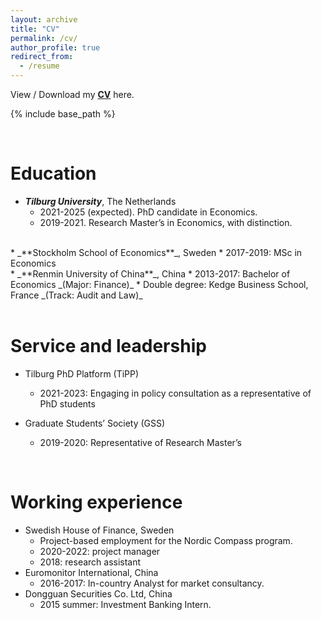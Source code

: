 ```yaml
---
layout: archive
title: "CV"
permalink: /cv/
author_profile: true
redirect_from:
  - /resume
---
```

View / Download my **[CV](https://www.dropbox.com/scl/fi/qijnx8gppf8potsj0bdlx/cv.pdf?rlkey=424j0xubetuhuwn012fmc4hv2&st=tz7lhm3o&dl=0)** here.

{% include base_path %}

<br/>

Education
======
* _**Tilburg University**_, The Netherlands
  * 2021-2025 (expected). PhD candidate in Economics.
  * 2019-2021. Research Master’s in Economics, with distinction.
<br/>
* _**Stockholm School of Economics**_, Sweden
  * 2017-2019: MSc in Economics
<br/>
* _**Renmin University of China**_, China
  * 2013-2017: Bachelor of Economics _(Major: Finance)_
    * Double degree: Kedge Business School, France _(Track: Audit and Law)_
<br/>   
<br/>


Service and leadership
======
* Tilburg PhD Platform (TiPP)
  * 2021-2023: Engaging in policy consultation as a representative of PhD students

* Graduate Students’ Society (GSS)
  *  2019-2020: Representative of Research Master’s

<br/>

Working experience
======
* Swedish House of Finance, Sweden
  *   Project-based employment for the Nordic Compass program.
    *   2020-2022: project manager
    *   2018: research assistant
* Euromonitor International, China
  * 2016-2017: In-country Analyst for market consultancy.
* Dongguan Securities Co. Ltd, China
  * 2015 summer: Investment Banking Intern.
